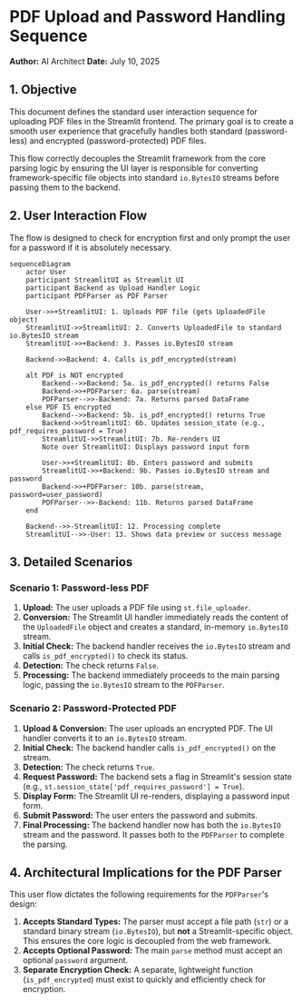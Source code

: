 # PDF Upload and Password Handling Sequence

**Author:** AI Architect
**Date:** July 10, 2025

## 1. Objective

This document defines the standard user interaction sequence for uploading PDF files in the Streamlit frontend. The primary goal is to create a smooth user experience that gracefully handles both standard (password-less) and encrypted (password-protected) PDF files.

This flow correctly decouples the Streamlit framework from the core parsing logic by ensuring the UI layer is responsible for converting framework-specific file objects into standard `io.BytesIO` streams before passing them to the backend.

## 2. User Interaction Flow

The flow is designed to check for encryption first and only prompt the user for a password if it is absolutely necessary.

```mermaid
sequenceDiagram
    actor User
    participant StreamlitUI as Streamlit UI
    participant Backend as Upload Handler Logic
    participant PDFParser as PDF Parser

    User->>+StreamlitUI: 1. Uploads PDF file (gets UploadedFile object)
    StreamlitUI->>StreamlitUI: 2. Converts UploadedFile to standard io.BytesIO stream
    StreamlitUI->>+Backend: 3. Passes io.BytesIO stream

    Backend->>Backend: 4. Calls is_pdf_encrypted(stream)

    alt PDF is NOT encrypted
        Backend-->>Backend: 5a. is_pdf_encrypted() returns False
        Backend->>+PDFParser: 6a. parse(stream)
        PDFParser-->>-Backend: 7a. Returns parsed DataFrame
    else PDF IS encrypted
        Backend-->>Backend: 5b. is_pdf_encrypted() returns True
        Backend->>StreamlitUI: 6b. Updates session_state (e.g., pdf_requires_password = True)
        StreamlitUI->>StreamlitUI: 7b. Re-renders UI
        Note over StreamlitUI: Displays password input form

        User->>+StreamlitUI: 8b. Enters password and submits
        StreamlitUI->>+Backend: 9b. Passes io.BytesIO stream and password
        Backend->>+PDFParser: 10b. parse(stream, password=user_password)
        PDFParser-->>-Backend: 11b. Returns parsed DataFrame
    end

    Backend-->>-StreamlitUI: 12. Processing complete
    StreamlitUI-->>-User: 13. Shows data preview or success message
```

## 3. Detailed Scenarios

### Scenario 1: Password-less PDF

1.  **Upload:** The user uploads a PDF file using `st.file_uploader`.
2.  **Conversion:** The Streamlit UI handler immediately reads the content of the `UploadedFile` object and creates a standard, in-memory `io.BytesIO` stream.
3.  **Initial Check:** The backend handler receives the `io.BytesIO` stream and calls `is_pdf_encrypted()` to check its status.
4.  **Detection:** The check returns `False`.
5.  **Processing:** The backend immediately proceeds to the main parsing logic, passing the `io.BytesIO` stream to the `PDFParser`.

### Scenario 2: Password-Protected PDF

1.  **Upload & Conversion:** The user uploads an encrypted PDF. The UI handler converts it to an `io.BytesIO` stream.
2.  **Initial Check:** The backend handler calls `is_pdf_encrypted()` on the stream.
3.  **Detection:** The check returns `True`.
4.  **Request Password:** The backend sets a flag in Streamlit's session state (e.g., `st.session_state['pdf_requires_password'] = True`).
5.  **Display Form:** The Streamlit UI re-renders, displaying a password input form.
6.  **Submit Password:** The user enters the password and submits.
7.  **Final Processing:** The backend handler now has both the `io.BytesIO` stream and the password. It passes both to the `PDFParser` to complete the parsing.

## 4. Architectural Implications for the PDF Parser

This user flow dictates the following requirements for the `PDFParser`'s design:

1.  **Accepts Standard Types:** The parser must accept a file path (`str`) or a standard binary stream (`io.BytesIO`), but **not** a Streamlit-specific object. This ensures the core logic is decoupled from the web framework.
2.  **Accepts Optional Password:** The main `parse` method must accept an optional `password` argument.
3.  **Separate Encryption Check:** A separate, lightweight function (`is_pdf_encrypted`) must exist to quickly and efficiently check for encryption.
